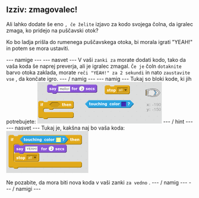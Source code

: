 ## Izziv: zmagovalec!

Ali lahko dodate še eno `, če želite` izjavo za kodo svojega čolna, da igralec zmaga, ko pridejo na puščavski otok?

Ko bo ladja prišla do rumenega puščavskega otoka, bi morala igrati "YEAH!" in potem se mora ustaviti.

\--- namige \--- \--- nasvet \--- V vaši `zanki za` morate dodati kodo, tako da vaša koda še naprej preverja, ali je igralec zmagal. `Če je` čoln `dotaknite` barvo otoka zaklada, morate `reči "YEAH!" za 2 sekundi` in nato `zaustavite vse` , da končate igro. \--- / namig \--- \--- namig \--- Tukaj so bloki kode, ki jih potrebujete: ![screenshot](images/boat-win-blocks.png) \--- / hint \--- \--- nasvet \--- Tukaj je, kakšna naj bo vaša koda: ![screenshot](images/boat-win-code.png)

Ne pozabite, da mora biti nova koda v vaši zanki `za vedno` . \--- / namig \--- \--- / namigi \---